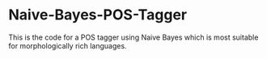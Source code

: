 # Naive-Bayes-POS-Tagger
This is the code for a POS tagger using Naive Bayes which is most suitable for morphologically rich languages.

